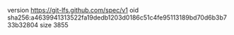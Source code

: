 version https://git-lfs.github.com/spec/v1
oid sha256:a4639941313522fa19dedb1203d0186c51c4fe95113189bd70d6b3b733b32804
size 3855
